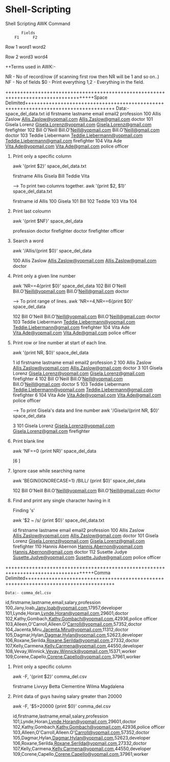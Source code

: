 # Shell-Scripting
Shell Scripting
AWK Command

		   Fields
		F1		F2
Row 1	word1	word2

Row 2	word3	word4


++Terms used in AWK:-

NR - No of record/row (if scanning first row then NR will be 1 and so on..)
NF - No of fields
$0 - Print everything
$1,$2 - Everything in the field. 

++++++++++++++++++++++++++++++++++++++++++++++++++++++++++++++++++++++++++++++++++++Space Delimited++++++++++++++++++++++++++++++++++++++++++++++++++++++++++++++++++++++++++++++++++++
	Data:- space_del_data.txt
	id firstname lastname email email2 profession
    100 Allis Zaslow Allis.Zaslow@yopmail.com Allis.Zaslow@gmail.com doctor
    101 Gisela Lorenz Gisela.Lorenz@yopmail.com Gisela.Lorenz@gmail.com firefighter
    102 Bill O'Neill Bill.O'Neill@yopmail.com Bill.O'Neill@gmail.com doctor
    103 Teddie Liebermann Teddie.Liebermann@yopmail.com Teddie.Liebermann@gmail.com firefighter
    104 Vita Ade Vita.Ade@yopmail.com Vita.Ade@gmail.com police officer


1) Print only a specific column 

    awk '{print $2}' space_del_data.txt
	
	firstname
	Allis 
	Gisela 
	Bill 
	Teddie 
	Vita 
	
	--> To print two columns together.
	awk '{print $2, $1}' space_del_data.txt  
	
	firstname id 
	Allis 100
	Gisela 101
	Bill 102
	Teddie 103
	Vita 104
	
	
2) Print last coloumn

	awk '{print $NF}' space_del_data
	
	profession
	doctor
	firefighter
	doctor
	firefighter
	officer
	
	
3) Search a word

	awk '/Allis/{print $0}' space_del_data
	
	100 Allis Zaslow Allis.Zaslow@yopmail.com Allis.Zaslow@gmail.com doctor


4) Print only a given line number

	awk 'NR==4{print $0}' space_del_data
	102 Bill O'Neill Bill.O'Neill@yopmail.com Bill.O'Neill@gmail.com doctor

	--> To print range of lines.
	awk 'NR==4,NR==6{print $0}' space_del_data
	
	102 Bill O'Neill Bill.O'Neill@yopmail.com Bill.O'Neill@gmail.com doctor
	103 Teddie Liebermann Teddie.Liebermann@yopmail.com Teddie.Liebermann@gmail.com firefighter
	104 Vita Ade Vita.Ade@yopmail.com Vita.Ade@gmail.com police officer


5) Print row or line number at start of each line. 

	awk '{print NR, $0}' space_del_data

	1 id firstname lastname email email2 profession
	2 100 Allis Zaslow Allis.Zaslow@yopmail.com Allis.Zaslow@gmail.com doctor
	3 101 Gisela Lorenz Gisela.Lorenz@yopmail.com Gisela.Lorenz@gmail.com firefighter
	4 102 Bill O'Neill Bill.O'Neill@yopmail.com Bill.O'Neill@gmail.com doctor
	5 103 Teddie Liebermann Teddie.Liebermann@yopmail.com Teddie.Liebermann@gmail.com firefighter
	6 104 Vita Ade Vita.Ade@yopmail.com Vita.Ade@gmail.com police officer

	--> To print Gisela's data and line number
	awk '/Gisela/{print NR, $0}' space_del_data
	
	3 101 Gisela Lorenz Gisela.Lorenz@yopmail.com Gisela.Lorenz@gmail.com firefighter
	
6) Print blank line

	awk 'NF==0 {print NR}' space_del_data
	
	[6                                                             ]
	
7) Ignore case while searching name

	awk 'BEGIN{IGNORECASE=1} /BILL/ {print $0}' space_del_data
	
	102 Bill O'Neill Bill.O'Neill@yopmail.com Bill.O'Neill@gmail.com doctor


8) Find and print any single character having in it

	Finding 's'
	
	awk '$2 ~ /s/ {print $0}' space_del_data.txt
	
	id firstname lastname email email2 profession
	100 Allis Zaslow Allis.Zaslow@yopmail.com Allis.Zaslow@gmail.com doctor
	101 Gisela Lorenz Gisela.Lorenz@yopmail.com Gisela.Lorenz@gmail.com firefighter
	110 Hannis Abernon Hannis.Abernon@yopmail.com Hannis.Abernon@gmail.com doctor
	112 Susette Judye Susette.Judye@yopmail.com Susette.Judye@gmail.com police officer
	
	

++++++++++++++++++++++++++++++++++++++++++++++++++++++++++++++++++++++++++++++++++++Comma Delimited++++++++++++++++++++++++++++++++++++++++++++++++++++++++++++++++++++++++++++++++++++
	
	Data:- comma_del.csv
id,firstname,lastname,email,salary,profession
100,Jany,Ioab,Jany.Ioab@yopmail.com,17957,developer
101,Lynde,Horan,Lynde.Horan@yopmail.com,29601,doctor
102,Kathy,Gombach,Kathy.Gombach@yopmail.com,42936,police officer
103,Alleen,O'Carroll,Alleen.O'Carroll@yopmail.com,57352,doctor
104,Jacenta,Miru,Jacenta.Miru@yopmail.com,11312,doctor
105,Dagmar,Hylan,Dagmar.Hylan@yopmail.com,52623,developer
106,Roxane,Serilda,Roxane.Serilda@yopmail.com,27332,doctor
107,Kelly,Carmena,Kelly.Carmena@yopmail.com,44550,developer
108,Vevay,Winnick,Vevay.Winnick@yopmail.com,15371,worker
109,Corene,Capello,Corene.Capello@yopmail.com,37961,worker




1) Print only a specific column 

    awk -F, '{print $2}' comma_del.csv
	
	firstname
	Livvyy
	Betta
	Clementine
	Wilma
	Magdalena


2) Print data of guys having salary greater than 20000

	awk -F, '$5>20000 {print $0}' comma_del.csv
	
	id,firstname,lastname,email,salary,profession
	101,Lynde,Horan,Lynde.Horan@yopmail.com,29601,doctor
	102,Kathy,Gombach,Kathy.Gombach@yopmail.com,42936,police officer
	103,Alleen,O'Carroll,Alleen.O'Carroll@yopmail.com,57352,doctor
	105,Dagmar,Hylan,Dagmar.Hylan@yopmail.com,52623,developer
	106,Roxane,Serilda,Roxane.Serilda@yopmail.com,27332,doctor
	107,Kelly,Carmena,Kelly.Carmena@yopmail.com,44550,developer
	109,Corene,Capello,Corene.Capello@yopmail.com,37961,worker
